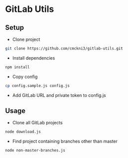 # GitLab Utils

## Setup

* Clone project

```bash
git clone https://github.com/cmckni3/gitlab-utils.git
```

* Install dependencies

```bash
npm install
```

* Copy config

```bash
cp config.sample.js config.js
```

* Add GitLab URL and private token to config.js

## Usage

* Clone all GitLab projects

```bash
node download.js
```

* Find project containing branches other than master

```bash
node non-master-branches.js
```

